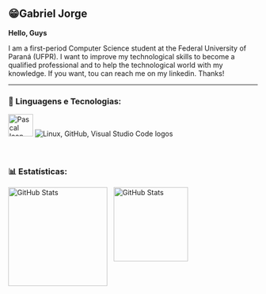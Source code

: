 ## 😁Gabriel Jorge

**Hello, Guys**

 I am  a first-period Computer Science student at the Federal University of Paraná (UFPR). I want to improve my technological skills to become a qualified professional and to help the technological world with my knowledge. If you want, tou can reach me on my linkedin. Thanks!


---

### 🤖 Linguagens e Tecnologias:
<div align="left">
 <img src="Assets/Pascal_icon.png" alt="Pascal Icon" width="50" height="45" />
 <img src="https://skillicons.dev/icons?i=linux,github,vscode&theme=dark&perline=4" alt="Linux, GitHub, Visual Studio Code logos" />
 </div>
 
<br/>
<br/>

### 📊 Estatísticas:

<p>
  <img 
    align="left" 
    alt="GitHub Stats" 
    height="200" 
    style="padding-right: 10px;" 
    src="https://github-readme-stats.vercel.app/api?username=GJorge07&show_icons=true&theme=tokyonight&include_all_commits=true&locale=pt-br" 
  />

<img 
      align="left" 
      alt="GitHub Stats" 
      height="150" 
      src="https://github-readme-stats.vercel.app/api/top-langs/?username=GJorge07&theme=tokyonight&layout=compact&custom_title=Tecnologias&langs_count=9" 
  />
  
<br/>


</p>
